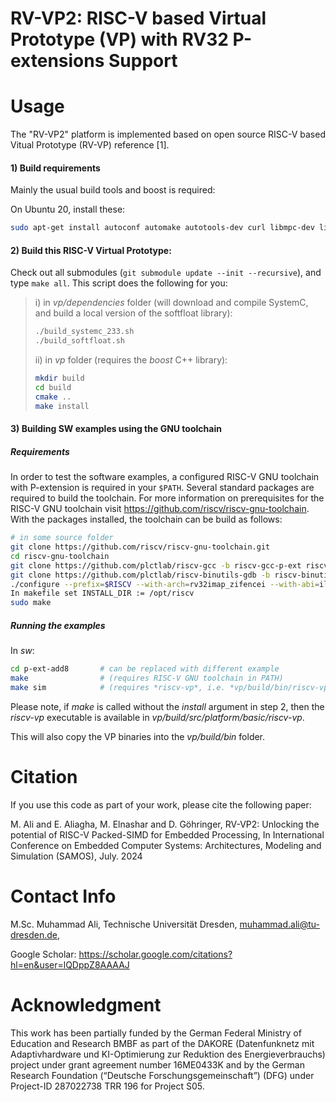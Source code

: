 # RV-VP2: RISC-V based Virtual Prototype (VP) with RV32 P-extensions Support

# Usage
The "RV-VP2" platform is implemented based on open source RISC-V based Vitual Prototype (RV-VP) reference [1].

#### 1) Build requirements

Mainly the usual build tools and boost is required:

On Ubuntu 20, install these:
```bash
sudo apt-get install autoconf automake autotools-dev curl libmpc-dev libmpfr-dev libgmp-dev gawk build-essential bison flex texinfo libgoogle-perftools-dev libtool patchutils bc zlib1g-dev libexpat-dev libboost-iostreams-dev libboost-program-options-dev libboost-log-dev qt5-default
```

#### 2) Build this RISC-V Virtual Prototype:


Check out all submodules (`git submodule update --init --recursive`), and type `make all`. This script does the following for you:

>
>i) in *vp/dependencies* folder (will download and compile SystemC, and build a local version of the softfloat library):
>
>```bash
>./build_systemc_233.sh
>./build_softfloat.sh
>```
>
>
>ii) in *vp* folder (requires the *boost* C++ library):
> 
>```bash
>mkdir build
>cd build
>cmake ..
>make install
>```

#### 3) Building SW examples using the GNU toolchain

##### Requirements

In order to test the software examples, a configured RISC-V GNU toolchain with P-extension is required in your `$PATH`.
Several standard packages are required to build the toolchain.
For more information on prerequisites for the RISC-V GNU toolchain visit https://github.com/riscv/riscv-gnu-toolchain.
With the packages installed, the toolchain can be build as follows:

```bash
# in some source folder
git clone https://github.com/riscv/riscv-gnu-toolchain.git
cd riscv-gnu-toolchain
git clone https://github.com/plctlab/riscv-gcc -b riscv-gcc-p-ext riscv-gcc-p-ext
git clone https://github.com/plctlab/riscv-binutils-gdb -b riscv-binutils-p-ext riscv-binutils-p-ext
./configure --prefix=$RISCV --with-arch=rv32imap_zifencei --with-abi=ilp32 --with-gcc-src=pwd/riscv-gcc-p-ext --with-binutils-src=pwd/riscv-binutils-p-ext
In makefile set INSTALL_DIR := /opt/riscv
sudo make
```

##### Running the examples

In *sw*:

```bash
cd p-ext-add8	    # can be replaced with different example
make                # (requires RISC-V GNU toolchain in PATH)
make sim            # (requires *riscv-vp*, i.e. *vp/build/bin/riscv-vp*, executable in PATH)
```

Please note, if *make* is called without the *install* argument in step 2, then the *riscv-vp* executable is available in *vp/build/src/platform/basic/riscv-vp*.

This will also copy the VP binaries into the *vp/build/bin* folder.

# Citation
If you use this code as part of your work, please cite the following paper:

M. Ali and E. Aliagha, M. Elnashar and D. Göhringer, RV-VP2: Unlocking the potential of RISC-V Packed-SIMD for Embedded Processing, In International Conference on Embedded Computer Systems: Architectures, Modeling and Simulation (SAMOS), July. 2024

# Contact Info
M.Sc. Muhammad Ali, Technische Universität Dresden, muhammad.ali@tu-dresden.de,

Google Scholar: https://scholar.google.com/citations?hl=en&user=lQDppZ8AAAAJ

# Acknowledgment
This work has been partially funded by the German Federal Ministry of Education and Research BMBF as part of the DAKORE (Datenfunknetz mit Adaptivhardware und KI-Optimierung zur Reduktion des Energieverbrauchs) project under grant agreement number 16ME0433K and by the German Research Foundation (“Deutsche Forschungsgemeinschaft”) (DFG) under Project-ID 287022738 TRR 196 for Project S05.